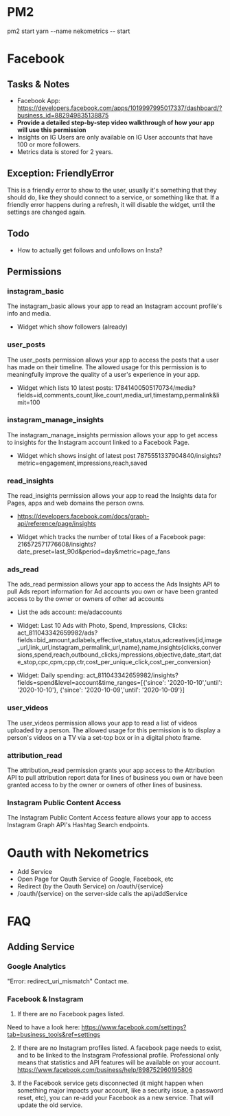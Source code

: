 # PM2

pm2 start yarn --name nekometrics -- start

# Facebook

## Tasks & Notes
* Facebook App: https://developers.facebook.com/apps/1019997995017337/dashboard/?business_id=882949835138875
* **Provide a detailed step-by-step video walkthrough of how your app will use this permission**
* Insights on IG Users are only available on IG User accounts that have 100 or more followers.
* Metrics data is stored for 2 years.

## Exception: FriendlyError
This is a friendly error to show to the user, usually it's something that they should do, like they should connect to a service, or something like that. If a friendly error happens during a refresh, it will disable the widget, until the settings are changed again.

## Todo
- How to actually get follows and unfollows on Insta?

## Permissions

### instagram_basic
The instagram_basic allows your app to read an Instagram account profile's info and media. 

+ Widget which show followers (already)

### user_posts
The user_posts permission allows your app to access the posts that a user has made on their timeline. The allowed usage for this permission is to meaningfully improve the quality of a user's experience in your app.

+ Widget which lists 10 latest posts: 17841400505170734/media?fields=id,comments_count,like_count,media_url,timestamp,permalink&limit=100

### instagram_manage_insights
The instagram_manage_insights permission allows your app to get access to insights for the Instagram account linked to a Facebook Page. 

+ Widget which shows insight of latest post
7875551337904840/insights?metric=engagement,impressions,reach,saved

### read_insights
The read_insights permission allows your app to read the Insights data for Pages, apps and web domains the person owns.

+ https://developers.facebook.com/docs/graph-api/reference/page/insights

+ Widget which tracks the number of total likes of a Facebook page: 216572571776608/insights?date_preset=last_90d&period=day&metric=page_fans

### ads_read
The ads_read permission allows your app to access the Ads Insights API to pull Ads report information for Ad accounts you own or have been granted access to by the owner or owners of other ad accounts

+ List the ads account: me/adaccounts

+ Widget: Last 10 Ads with Photo, Spend, Impressions, Clicks: act_811043342659982/ads?fields=bid_amount,adlabels,effective_status,status,adcreatives{id,image_url,link_url,instagram_permalink_url,name},name,insights{clicks,conversions,spend,reach,outbound_clicks,impressions,objective,date_start,date_stop,cpc,cpm,cpp,ctr,cost_per_unique_click,cost_per_conversion}

+ Widget: Daily spending: act_811043342659982/insights?fields=spend&level=account&time_ranges=[{'since': '2020-10-10','until': '2020-10-10'}, {'since': '2020-10-09','until': '2020-10-09'}]

### user_videos
The user_videos permission allows your app to read a list of videos uploaded by a person. The allowed usage for this permission is to display a person's videos on a TV via a set-top box or in a digital photo frame.

### attribution_read
The attribution_read permission grants your app access to the Attribution API to pull attribution report data for lines of business you own or have been granted access to by the owner or owners of other lines of business.

### Instagram Public Content Access
The Instagram Public Content Access feature allows your app to access Instagram Graph API's Hashtag Search endpoints. 

# Oauth with Nekometrics

* Add Service
* Open Page for Oauth Service of Google, Facebook, etc
* Redirect (by the Oauth Service) on /oauth/{service}
* /oauth/{service} on the server-side calls the api/addService

# FAQ

## Adding Service

### Google Analytics

"Error: redirect_uri_mismatch"
Contact me.

### Facebook & Instagram

1. If there are no Facebook pages listed.

Need to have a look here:
https://www.facebook.com/settings?tab=business_tools&ref=settings

2. If there are no Instagram profiles listed.
A facebook page needs to exist, and to be linked to the Instagram Professional profile. Professional only means that statistics and API features will be available on your account.
https://www.facebook.com/business/help/898752960195806

3. If the Facebook service gets disconnected (it might happen when something major impacts your account, like a security issue, a password reset, etc), you can re-add your Facebook as a new service. That will update the old service.